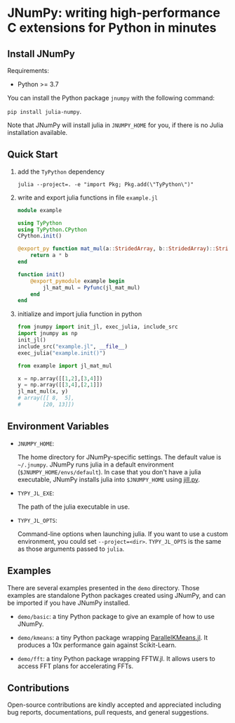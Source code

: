 # JNumPy: writing high-performance C extensions for Python in minutes

## Install JNumPy

Requirements:

- Python >= 3.7

You can install the Python package `jnumpy` with the following command:

`pip install julia-numpy`.

Note that JNumPy will install julia in `JNUMPY_HOME` for you, if there is no Julia installation available.

## Quick Start

1. add the `TyPython` dependency

    ```
    julia --project=. -e "import Pkg; Pkg.add(\"TyPython\")"
    ```

2. write and export julia functions in file `example.jl`

    ```julia
    module example

    using TyPython
    using TyPython.CPython
    CPython.init()

    @export_py function mat_mul(a::StridedArray, b::StridedArray)::StridedArray
        return a * b
    end

    function init()
        @export_pymodule example begin
            jl_mat_mul = Pyfunc(jl_mat_mul)
        end
    end
    ```

3. initialize and import julia function in python

    ```python
    from jnumpy import init_jl, exec_julia, include_src
    import jnumpy as np
    init_jl()
    include_src("example.jl", __file__)
    exec_julia("example.init()")

    from example import jl_mat_mul

    x = np.array([[1,2],[3,4]])
    y = np.array([[3,4],[2,1]])
    jl_mat_mul(x, y)
    # array([[ 8,  5],
    #       [20, 13]])
    ```


## Environment Variables

- `JNUMPY_HOME`:

    The home directory for JNumPy-specific settings. The default value is `~/.jnumpy`. JNumPy runs julia in a default environment (`$JNUMPY_HOME/envs/default`). In case that you don't have a julia executable, JNumPy installs julia into `$JNUMPY_HOME` using [jill.py](https://github.com/johnnychen94/jill.py).

- `TYPY_JL_EXE`:

    The path of the julia executable in use.

- `TYPY_JL_OPTS`:

    Command-line options when launching julia. If you want to use a custom environment, you could set `--project=<dir>`. `TYPY_JL_OPTS` is the same as those arguments passed to `julia`.

## Examples

There are several examples presented in the `demo` directory. Those examples are standalone Python packages created using JNumPy, and can be imported if you have JNumPy installed.

- `demo/basic`: a tiny Python package to give an example of how to use JNumPy.

- `demo/kmeans`: a tiny Python package wrapping [ParallelKMeans.jl](https://pydatablog.github.io/ParallelKMeans.jl/stable/). It produces a 10x performance gain against Scikit-Learn.

- `demo/fft`: a tiny Python package wrapping FFTW.jl. It allows users to access FFT plans for accelerating FFTs.

## Contributions

Open-source contributions are kindly accepted and appreciated including bug reports, documentations, pull requests, and general suggestions.
